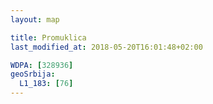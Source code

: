 ```yaml
---
layout: map

title: Promuklica
last_modified_at: 2018-05-20T16:01:48+02:00

WDPA: [328936]
geoSrbija:
  L1_183: [76]
---
```

